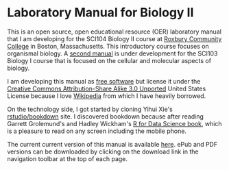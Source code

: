# Laboratory Manual for Biology II

This is an open source, open educational resource (OER) laboratory manual that I am  developing for the SCI104 Biology II course at [Roxbury Community College](http://www.rcc.mass.edu) in Boston, Massachusetts. This introductory course focuses on  organismal biology. A [second manual](https://github.com/nikolaussucher/bio-one) is under development for the SCI103 Biology I course that is focused on the cellular and molecular aspects of biology.

I am developing this manual as [free software](https://www.gnu.org/philosophy/free-sw.en.html) but license it under the [Creative Commons Attribution-Share Alike 3.0 Unported](https://creativecommons.org/licenses/by-sa/3.0/deed.en) United States License because I love [Wikipedia](https://www.wikipedia.org) from which I have heavily borrowed.

On the technology side, I got started by cloning Yihui Xie's [rstudio/bookdown](https://github.com/rstudio/bookdown) site. I discovered bookdown because after reading Garrett Grolemund's and Hadley Wickham's [R for Data Science book](http://r4ds.had.co.nz), which is a pleasure to read on any screen including the mobile phone.

The current current version of this manual is available [here](https://nikolaussucher.github.io/bio-two/). ePub and PDF versions can be downloaded by clicking on the download link in the navigation toolbar at the top of each page.

